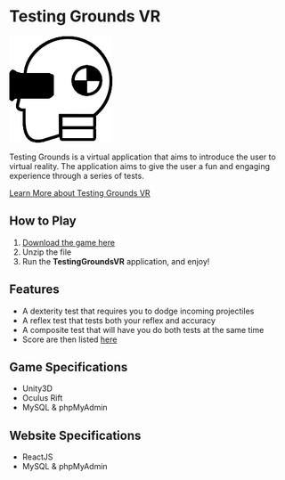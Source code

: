 # Testing Grounds VR
![Testing Grounds Logo](https://raw.githubusercontent.com/marcdledda/TG_web/master/src/components/images/Logo.png)

Testing Grounds is a virtual application that aims to introduce the user to virtual reality. The application aims to give the user a fun and engaging experience through a series of tests.

[Learn More about Testing Grounds VR](https://marcdledda.github.io/TG_web/)

## How to Play
1. [Download the game here](https://marcdledda.github.io/TG_web/)
2. Unzip the file
3. Run the **TestingGroundsVR** application, and enjoy!

## Features
* A dexterity test that requires you to dodge incoming projectiles
* A reflex test that tests both your reflex and accuracy
* A composite test that will have you do both tests at the same time
* Score are then listed [here](https://marcdledda.github.io/TG_web/)

## Game Specifications
* Unity3D
* Oculus Rift
* MySQL & phpMyAdmin

## Website Specifications
* ReactJS
* MySQL & phpMyAdmin

